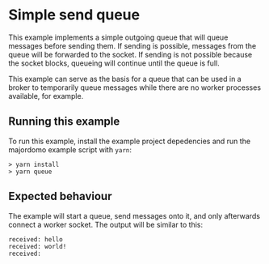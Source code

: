 # Simple send queue

This example implements a simple outgoing queue that will queue messages before sending them. If sending is possible, messages from the queue will be forwarded to the socket. If sending is not possible because the socket blocks, queueing will continue until the queue is full.

This example can serve as the basis for a queue that can be used in a broker to temporarily queue messages while there are no worker processes available, for example.

## Running this example

To run this example, install the example project depedencies and run the majordomo example script with `yarn`:

```
> yarn install
> yarn queue
```

## Expected behaviour

The example will start a queue, send messages onto it, and only afterwards connect a worker socket. The output will be similar to this:

```
received: hello
received: world!
received:
```
